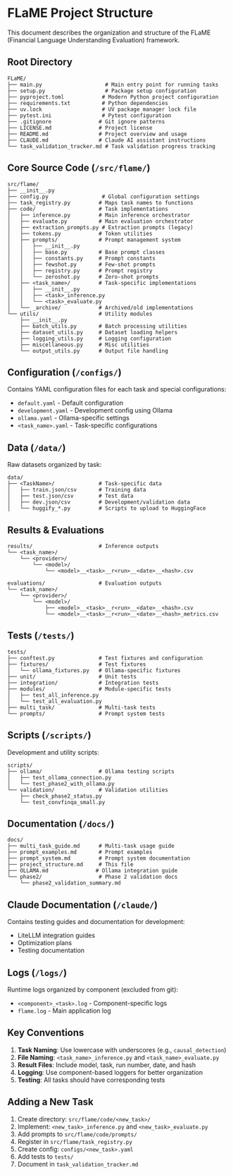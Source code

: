 # FLaME Project Structure

This document describes the organization and structure of the FLaME (Financial Language Understanding Evaluation) framework.

## Root Directory

```
FLaME/
├── main.py                    # Main entry point for running tasks
├── setup.py                   # Package setup configuration
├── pyproject.toml            # Modern Python project configuration
├── requirements.txt          # Python dependencies
├── uv.lock                   # UV package manager lock file
├── pytest.ini                # Pytest configuration
├── .gitignore               # Git ignore patterns
├── LICENSE.md               # Project license
├── README.md                # Project overview and usage
├── CLAUDE.md                # Claude AI assistant instructions
└── task_validation_tracker.md # Task validation progress tracking
```

## Core Source Code (`/src/flame/`)

```
src/flame/
├── __init__.py
├── config.py                 # Global configuration settings
├── task_registry.py         # Maps task names to functions
├── code/                    # Task implementations
│   ├── inference.py         # Main inference orchestrator
│   ├── evaluate.py          # Main evaluation orchestrator
│   ├── extraction_prompts.py # Extraction prompts (legacy)
│   ├── tokens.py            # Token utilities
│   ├── prompts/             # Prompt management system
│   │   ├── __init__.py
│   │   ├── base.py          # Base prompt classes
│   │   ├── constants.py     # Prompt constants
│   │   ├── fewshot.py       # Few-shot prompts
│   │   ├── registry.py      # Prompt registry
│   │   └── zeroshot.py      # Zero-shot prompts
│   ├── <task_name>/         # Task-specific implementations
│   │   ├── __init__.py
│   │   ├── <task>_inference.py
│   │   └── <task>_evaluate.py
│   └── _archive/            # Archived/old implementations
└── utils/                   # Utility modules
    ├── __init__.py
    ├── batch_utils.py       # Batch processing utilities
    ├── dataset_utils.py     # Dataset loading helpers
    ├── logging_utils.py     # Logging configuration
    ├── miscellaneous.py     # Misc utilities
    └── output_utils.py      # Output file handling
```

## Configuration (`/configs/`)

Contains YAML configuration files for each task and special configurations:
- `default.yaml` - Default configuration
- `development.yaml` - Development config using Ollama
- `ollama.yaml` - Ollama-specific settings
- `<task_name>.yaml` - Task-specific configurations

## Data (`/data/`)

Raw datasets organized by task:
```
data/
├── <TaskName>/              # Task-specific data
│   ├── train.json/csv       # Training data
│   ├── test.json/csv        # Test data
│   ├── dev.json/csv         # Development/validation data
│   └── huggify_*.py         # Scripts to upload to HuggingFace
```

## Results & Evaluations

```
results/                     # Inference outputs
└── <task_name>/
    └── <provider>/
        └── <model>/
            └── <model>__<task>__r<run>__<date>__<hash>.csv

evaluations/                 # Evaluation outputs
└── <task_name>/
    └── <provider>/
        └── <model>/
            ├── <model>__<task>__r<run>__<date>__<hash>.csv
            └── <model>__<task>__r<run>__<date>__<hash>_metrics.csv
```

## Tests (`/tests/`)

```
tests/
├── conftest.py              # Test fixtures and configuration
├── fixtures/                # Test fixtures
│   └── ollama_fixtures.py   # Ollama-specific fixtures
├── unit/                    # Unit tests
├── integration/             # Integration tests
├── modules/                 # Module-specific tests
│   ├── test_all_inference.py
│   └── test_all_evaluation.py
├── multi_task/              # Multi-task tests
└── prompts/                 # Prompt system tests
```

## Scripts (`/scripts/`)

Development and utility scripts:
```
scripts/
├── ollama/                  # Ollama testing scripts
│   ├── test_ollama_connection.py
│   └── test_phase2_with_ollama.py
└── validation/              # Validation utilities
    ├── check_phase2_status.py
    └── test_convfinqa_small.py
```

## Documentation (`/docs/`)

```
docs/
├── multi_task_guide.md      # Multi-task usage guide
├── prompt_examples.md       # Prompt examples
├── prompt_system.md         # Prompt system documentation
├── project_structure.md     # This file
├── OLLAMA.md               # Ollama integration guide
└── phase2/                  # Phase 2 validation docs
    └── phase2_validation_summary.md
```

## Claude Documentation (`/claude/`)

Contains testing guides and documentation for development:
- LiteLLM integration guides
- Optimization plans
- Testing documentation

## Logs (`/logs/`)

Runtime logs organized by component (excluded from git):
- `<component>_<task>.log` - Component-specific logs
- `flame.log` - Main application log

## Key Conventions

1. **Task Naming**: Use lowercase with underscores (e.g., `causal_detection`)
2. **File Naming**: `<task_name>_inference.py` and `<task_name>_evaluate.py`
3. **Result Files**: Include model, task, run number, date, and hash
4. **Logging**: Use component-based loggers for better organization
5. **Testing**: All tasks should have corresponding tests

## Adding a New Task

1. Create directory: `src/flame/code/<new_task>/`
2. Implement: `<new_task>_inference.py` and `<new_task>_evaluate.py`
3. Add prompts to `src/flame/code/prompts/`
4. Register in `src/flame/task_registry.py`
5. Create config: `configs/<new_task>.yaml`
6. Add tests to `tests/`
7. Document in `task_validation_tracker.md`